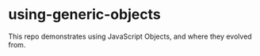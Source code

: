 # using-generic-objects
This repo demonstrates using JavaScript Objects, and where they evolved from.
